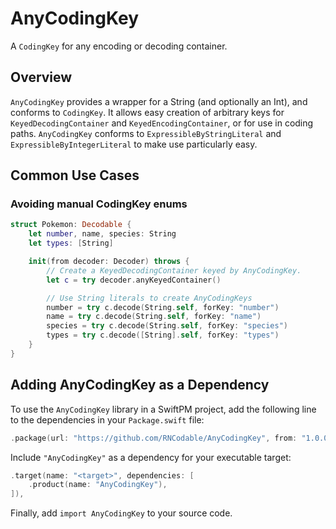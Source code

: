 # AnyCodingKey

A `CodingKey` for any encoding or decoding container.

## Overview

`AnyCodingKey` provides a wrapper for a String (and optionally an Int), and conforms to `CodingKey`. It
allows easy creation of arbitrary keys for `KeyedDecodingContainer` and `KeyedEncodingContainer`, or for use
in coding paths. `AnyCodingKey` conforms to `ExpressibleByStringLiteral` and `ExpressibleByIntegerLiteral`
to make use particularly easy.

## Common Use Cases

### Avoiding manual CodingKey enums

```swift
struct Pokemon: Decodable {
    let number, name, species: String
    let types: [String]

    init(from decoder: Decoder) throws {
        // Create a KeyedDecodingContainer keyed by AnyCodingKey.
        let c = try decoder.anyKeyedContainer()

        // Use String literals to create AnyCodingKeys
        number = try c.decode(String.self, forKey: "number")
        name = try c.decode(String.self, forKey: "name")
        species = try c.decode(String.self, forKey: "species")
        types = try c.decode([String].self, forKey: "types")
    }
}
```

## Adding AnyCodingKey as a Dependency

To use the `AnyCodingKey` library in a SwiftPM project, add the following line to the dependencies in your `Package.swift` file:

```swift
.package(url: "https://github.com/RNCodable/AnyCodingKey", from: "1.0.0"),
```

Include `"AnyCodingKey"` as a dependency for your executable target:

```swift
.target(name: "<target>", dependencies: [
    .product(name: "AnyCodingKey"),
]),
```

Finally, add `import AnyCodingKey` to your source code.
